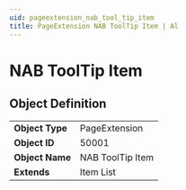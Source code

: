 ```yaml
---
uid: pageextension_nab_tool_tip_item
title: PageExtension NAB ToolTip Item | Al
---
```

# NAB ToolTip Item

## Object Definition

<table>
<tr><td><b>Object Type</b></td><td>PageExtension</td></tr>
<tr><td><b>Object ID</b></td><td>50001</td></tr>
<tr><td><b>Object Name</b></td><td>NAB ToolTip Item</td></tr>
<tr><td><b>Extends</b></td><td>Item List</td></tr>
</table>
